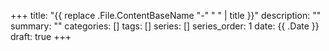+++
title: "{{ replace .File.ContentBaseName "-" " " | title }}"
description: ""
summary: ""
categories: []
tags: []
series: []
series_order: 1
date: {{ .Date }}
draft: true
+++
